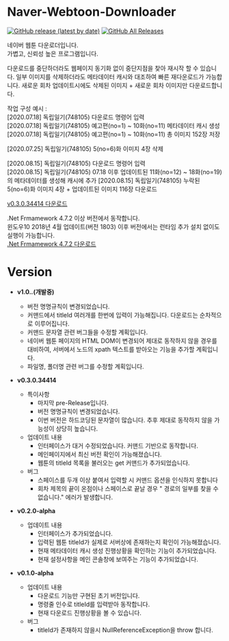# Naver-Webtoon-Downloader
[![GitHub release (latest by date)](https://img.shields.io/github/v/release/wr-rainforest/Naver-Webtoon-Downloader?label=latest&style=flat-square)](https://github.com/wr-rainforest/Naver-Webtoon-Downloader/releases/latest)
[![GitHub All Releases](https://img.shields.io/github/downloads/wr-rainforest/Naver-Webtoon-Downloader/total?label=Downloades&style=flat-square)](https://github.com/wr-rainforest/Naver-Webtoon-Downloader/releases)
  
네이버 웹툰 다운로더입니다.   
가볍고, 신뢰성 높은 프로그램입니다.    

다운로드를 중단하더라도 웹페이지 동기화 없이 중단지점을 찾아 재시작 할 수 있습니다. 일부 이미지를 삭제하더라도 메타데이터 캐시와 대조하여 빠른 재다운로드가 가능합니다. 새로운 회차 업데이트시에도 삭제된 이미지 + 새로운 회차 이미지만 다운로드합니다.

작업 구성 예시 :     
[2020.07.18] 독립일기(748105) 다운로드 명령어 입력   
[2020.07.18] 독립일기(748105) 예고편(no=1) ~ 10화(no=11) 메타데이터 캐시 생성    
[2020.07.18] 독립일기(748105) 예고편(no=1) ~ 10화(no=11) 총 이미지 152장 저장    
    
[2020.07.25] 독립일기(748105) 5(no=6)화 이미지 4장 삭제     
    
[2020.08.15] 독립일기(748105) 다운로드 명령어 입력    
[2020.08.15] 독립일기(748105) 07.18 이후 업데이트된 11화(no=12) ~ 18화(no=19) 의 메타데이터를 생성해 캐시에 추가
[2020.08.15] 독립일기(748105) 누락된 5(no=6)화 이미지 4장 + 업데이트된 이미지 116장 다운로드
   


[v0.3.0.34414 다운로드](https://github.com/wr-rainforest/Naver-Webtoon-Downloader/releases/download/v0.3.0.34414/Naver-Webtoon-Downloader.v0.3.0.34414.zip)
  
.Net Frmamework 4.7.2 이상 버전에서 동작합니다.    
윈도우10 2018년 4월 업데이트(버전 1803) 이후 버전에서는 런타임 추가 설치 없이도 실행이 가능합니다.   
[.Net Frmamework 4.7.2 다운로드](https://dotnet.microsoft.com/download/dotnet-framework/net472)


# Version 
- __v1.0.*.*(개발중)__
  - 버전 명명규칙이 변경되었습니다.
  - 커맨드에서 titleId 여러개를 한번에 입력이 가능해집니다. 다운로드는 순차적으로 이루어집니다.
  - 커맨드 문자열 관련 버그들을 수정할 계획입니다.
  - 네이버 웹툰 페이지의 HTML DOM이 변경되어 제대로 동작하지 않을 경우를 대비하여, 서버에서 노드의 xpath 텍스트를 받아오는 기능을 추가할 계획입니다.
  - 파일명, 폴더명 관련 버그를 수정할 계획입니다.



- __v0.3.0.34414__
  - 특이사항
    - 마지막 pre-Release입니다.
    - 버전 명명규칙이 변경되었습니다.
    - 이번 버전은 하드코딩된 문자열이 많습니다. 추후 제대로 동작하지 않을 가능성이 상당히 높습니다.
  - 업데이트 내용
    - 인터페이스가 대거 수정되었습니다. 커맨드 기반으로 동작합니다.
    - 메인페이지에서 최신 버전 확인이 가능해졌습니다.
    - 웹툰의 titleId 목록을 불러오는 get 커맨드가 추가되었습니다.
  - 버그
    - 스페이스를 두개 이상 붙여서 입력할 시 커맨드 옵션을 인식하지 못합니다
    - 회차 제목의 끝이 온점이나 스페이스로 끝날 경우 " 경로의 일부를 찾을 수 없습니다." 에러가 발생합니다.



- __v0.2.0-alpha__
  - 업데이트 내용
    - 인터페이스가 추가되었습니다.
    - 입력된 웹툰 titleId가 실제로 서버상에 존재하는지 확인이 가능해졌습니다.
    - 현재 메타데이터 캐시 생성 진행상황을 확인하는 기능이 추가되었습니다.
    - 현재 설정사항을 메인 콘솔창에 보여주는 기능이 추가되었습니다.   



- __v0.1.0-alpha__
  - 업데이트 내용
    - 다운로드 기능만 구현된 초기 버전입니다.   
    - 명령줄 인수로 titleId를 입력받아 동작합니다.
    - 현재 다운로드 진행상황을 볼 수 있습니다.
  - 버그
    - titleId가 존재하지 않을시 NullReferenceException을 throw 합니다.